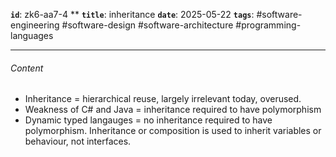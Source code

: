 **`id`**: zk6-aa7-4 \*\*
**`title`**: inheritance
**`date`**: 2025-05-22
**`tags`**: #software-engineering #software-design #software-architecture #programming-languages

---

###### Content

-   Inheritance = hierarchical reuse, largely irrelevant today, overused.
-   Weakness of C# and Java = inheritance required to have polymorphism
-   Dynamic typed langauges = no inheritance required to have polymorphism. Inheritance or composition is used to inherit variables or behaviour, not interfaces.
